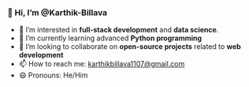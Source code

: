 ### 👋 Hi, I’m @Karthik-Billava
- 👀 I’m interested in **full-stack development** and **data science**.  
- 🌱 I’m currently learning advanced **Python programming**   
- 💞️ I’m looking to collaborate on **open-source projects** related to **web development**  
- 📫 How to reach me: karthikbillava1107@gmail.com  
- 😄 Pronouns: He/Him  

<!---
Karthik-Billava/Karthik-Billava is a ✨ special ✨ repository because its `README.md` (this file) appears on your GitHub profile.
You can click the Preview link to take a look at your changes.
--->
